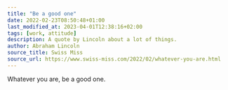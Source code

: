 ```yaml
---
title: "Be a good one"
date: 2022-02-23T08:50:48+01:00
last_modified_at: 2023-04-01T12:38:16+02:00
tags: [work, attitude]
description: A quote by Lincoln about a lot of things.
author: Abraham Lincoln
source_title: Swiss Miss
source_url: https://www.swiss-miss.com/2022/02/whatever-you-are.html
---
```


Whatever you are, be a good one.
